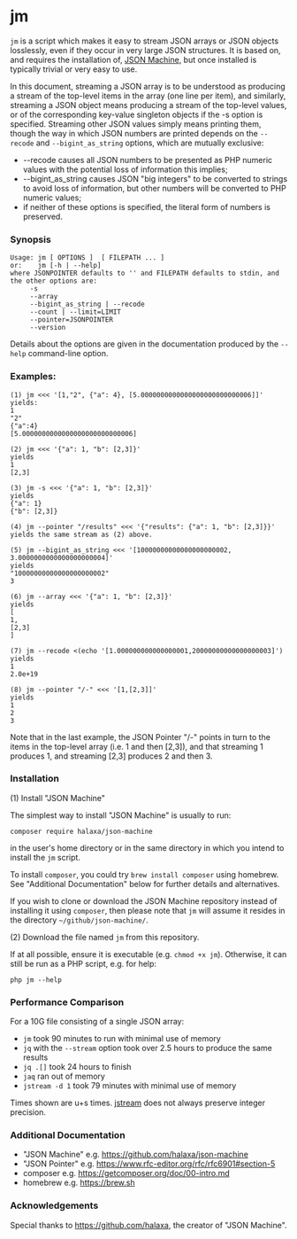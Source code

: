 # jm

`jm` is a script which makes it easy to stream JSON arrays or JSON
objects losslessly, even if they occur in very large JSON
structures. It is based on, and requires the installation of, [JSON
Machine](https://github.com/halaxa/json-machine), but once installed
is typically trivial or very easy to use.

In this document, streaming a JSON array is to be understood as
producing a stream of the top-level items in the array (one line per
item), and similarly, streaming a JSON object means producing a stream
of the top-level values, or of the corresponding key-value singleton
objects if the -s option is specified.  Streaming other JSON values
simply means printing them, though the way in which JSON numbers are
printed depends on the `--recode` and `--bigint_as_string` options,
which are mutually exclusive:

  * --recode causes all JSON numbers to be presented as PHP numeric values
      with the potential loss of information this implies;
  * --bigint_as_string causes JSON "big integers" to be converted to
      strings to avoid loss of information, but other numbers will be
      converted to PHP numeric values;
  * if neither of these options is specified, the literal form of numbers is preserved.

### Synopsis
```
Usage: jm [ OPTIONS ]  [ FILEPATH ... ]
or:    jm [-h | --help]
where JSONPOINTER defaults to '' and FILEPATH defaults to stdin, and the other options are:
     -s
     --array
     --bigint_as_string | --recode
     --count | --limit=LIMIT
     --pointer=JSONPOINTER
	 --version
```
Details about the options are given in the documentation produced by
the `--help` command-line option.

### Examples:
```
(1) jm <<< '[1,"2", {"a": 4}, [5.0000000000000000000000000006]]'
yields:
1
"2"
{"a":4}
[5.0000000000000000000000000006]
```
```
(2) jm <<< '{"a": 1, "b": [2,3]}'
yields
1
[2,3]
```
```
(3) jm -s <<< '{"a": 1, "b": [2,3]}'
yields
{"a": 1}
{"b": [2,3]}
```
```
(4) jm --pointer "/results" <<< '{"results": {"a": 1, "b": [2,3]}}'
yields the same stream as (2) above.
```
```
(5) jm --bigint_as_string <<< '[10000000000000000000002, 3.0000000000000000000004]'
yields
"10000000000000000000002"
3
```
```
(6) jm --array <<< '{"a": 1, "b": [2,3]}'
yields
[
1,
[2,3]
]
```
```
(7) jm --recode <(echo '[1.000000000000000001,20000000000000000003]')
yields
1
2.0e+19
```
```
(8) jm --pointer "/-" <<< '[1,[2,3]]'
yields
1
2
3
```
Note that in the last example, the JSON Pointer "/-" points in turn to
the items in the top-level array (i.e. 1 and then [2,3]), and that streaming 1 produces 1, and streaming [2,3]
produces 2 and then 3.


### Installation

(1) Install "JSON Machine"

The simplest way to install "JSON Machine" is usually to run:
```
composer require halaxa/json-machine
```
in the user's home directory or in the same directory in which you intend to install the `jm` script.

To install `composer`, you could try `brew install composer` using
homebrew.  See "Additional Documentation" below for further details
and alternatives.

If you wish to clone or download the JSON Machine repository instead
of installing it using `composer`, then please note that `jm` will
assume it resides in the directory `~/github/json-machine/`.

(2) Download the file named `jm` from this repository.

If at all possible, ensure it is executable (e.g. `chmod +x jm`).
Otherwise, it can still be run as a PHP script, e.g. for help:
```
php jm --help
```
### Performance Comparison

For a 10G file consisting of a single JSON array:

* `jm` took 90 minutes to run with minimal use of memory
* `jq` with the `--stream` option took over 2.5 hours to produce the same results
* `jq .[]` took 24 hours to finish
* `jaq` ran out of memory
* `jstream -d 1` took 79 minutes with minimal use of memory

Times shown are u+s times. [jstream](https://github.com/bcicen/jstream) does not always preserve integer precision.

### Additional Documentation

* "JSON Machine" e.g. https://github.com/halaxa/json-machine
* "JSON Pointer" e.g. https://www.rfc-editor.org/rfc/rfc6901#section-5
* composer       e.g. https://getcomposer.org/doc/00-intro.md
* homebrew       e.g. https://brew.sh

### Acknowledgements
Special thanks to https://github.com/halaxa, the creator of "JSON Machine".
